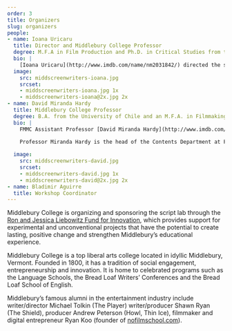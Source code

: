 ```yaml
---
order: 3
title: Organizers
slug: organizers
people:
- name: Ioana Uricaru
  title: Director and Middlebury College Professor
  degree: M.F.A in Film Production and Ph.D. in Critical Studies from the University of Southern California 
  bio: |
    [Ioana Uricaru](http://www.imdb.com/name/nm2031842/) directed the short film Stopover (2011 Official Selection, Sundance Film Festival) and co-directed the omnibus feature Tales from the Golden Age (2009, Official Selection at the Cannes Film Festival). Ioana was a Fellow at the Sundance Screenwriting and Directing Labs and a resident of the Cannes Cinefondation. She is currently in postproduction with the feature Lemonade, and in development with the feature Paperclip (recipient of the Sloan Sundance Commissioning Grant and of the Berlin Prize). Ioana is also a script consultant (Beyond the Hills, by Cristian Mungiu, Best Screenplay Award at the Cannes Film Festival).
  image:
    src: middscreenwriters-ioana.jpg
    srcset:
    - middscreenwriters-ioana.jpg 1x
    - middscreenwriters-ioana@2x.jpg 2x
- name: David Miranda Hardy
  title: Middlebury College Professor
  degree: B.A. from the University of Chile and an M.F.A. in Filmmaking from Temple University (as a Fulbright Scholar)
  bio: |
    FMMC Assistant Professor [David Miranda Hardy](http://www.imdb.com/name/nm8687193/) is a Chilean filmmaker and sound designer, with a MFA in Film from Temple University in Philadelphia, where he resided for 5 years with a Fulbright Scholarship. David has taught Sound for Film, Screewriting and Directing in Chile, Cuba (EICTV) and in the USA.

    Professor Miranda Hardy is the head of the Contents Department at Filmosonido Chile, where he was the show-runner for Bala Loca (Stray Bullet, 2016), a 10-episode miniseries broadcast by Turner-owned Chilevision. The show was nominated for a Best Series at the Platino Awards 2017 and is now distributed by Netflix.
  
  image:
    src: middscreenwriters-david.jpg
    srcset:
    - middscreenwriters-david.jpg 1x
    - middscreenwriters-david@2x.jpg 2x
- name: Bladimir Aguirre
  title: Workshop Coordinator
---
```


Middlebury College is organizing and sponsoring the script lab through the [Ron and Jessica Liebowitz Fund for Innovation](http://www.middlebury.edu/about/fund-innovation), which provides support for experimental and unconventional projects that have the potential to create lasting, positive change and strengthen Middlebury’s educational experience.

Middlebury College is a top liberal arts college located in idyllic Middlebury, Vermont. Founded in 1800, it has a tradition of social engagement, entrepreneurship and innovation. It is home to celebrated programs such as the Language Schools, the Bread Loaf Writers’ Conferences and the Bread Loaf School of English.

Middlebury’s famous alumni in the entertainment industry include writer/director Michael Tolkin (The Player) writer/producer Shawn Ryan (The Shield), producer Andrew Peterson (Howl, Thin Ice), filmmaker and digital entrepreneur Ryan Koo (founder of [nofilmschool.com](http://nofilmschool.com)).
